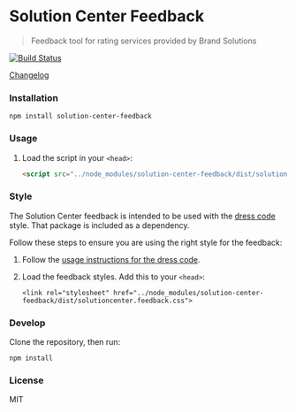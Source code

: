 # Solution Center Feedback

> Feedback tool for rating services provided by Brand Solutions

[![Build Status](https://travis-ci.org/zalando-incubator/solution-center-feedback.svg?branch=master)](https://travis-ci.org/zalando-incubator/solution-center-feedback)

[Changelog](CHANGELOG.md)

### Installation

```shell
npm install solution-center-feedback
```

### Usage

1. Load the script in your `<head>`:

    ```html
    <script src="../node_modules/solution-center-feedback/dist/solutioncenter.feedback.js"></script>
    ```

### Style

The Solution Center feedback is intended to be used with the [dress code](https://github.com/zalando/dress-code) style. That package is included as a dependency.

Follow these steps to ensure you are using the right style for the feedback:

 1. Follow the [usage instructions for the dress code](https://github.com/zalando/dress-code#usage). 
 2. Load the feedback styles. Add this to your `<head>`:
     
    ```<link rel="stylesheet" href="../node_modules/solution-center-feedback/dist/solutioncenter.feedback.css">``` 
	 
### Develop

Clone the repository, then run:

```shell
npm install
```

### License
MIT
